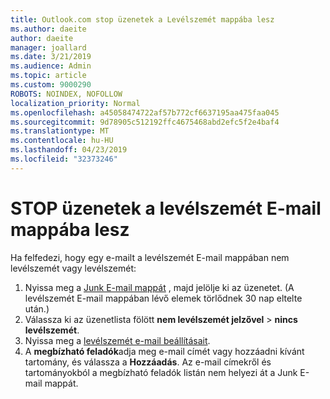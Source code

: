 ```yaml
---
title: Outlook.com stop üzenetek a Levélszemét mappába lesz
ms.author: daeite
author: daeite
manager: joallard
ms.date: 3/21/2019
ms.audience: Admin
ms.topic: article
ms.custom: 9000290
ROBOTS: NOINDEX, NOFOLLOW
localization_priority: Normal
ms.openlocfilehash: a45058474722af57b772cf6637195aa475faa045
ms.sourcegitcommit: 9d78905c512192ffc4675468abd2efc5f2e4baf4
ms.translationtype: MT
ms.contentlocale: hu-HU
ms.lasthandoff: 04/23/2019
ms.locfileid: "32373246"
---
```

# <a name="stop-messages-going-to-your-junk-email-folder"></a>STOP üzenetek a levélszemét E-mail mappába lesz

Ha felfedezi, hogy egy e-mailt a levélszemét E-mail mappában nem levélszemét vagy levélszemét:

1. Nyissa meg a [Junk E-mail mappát](https://outlook.live.com/mail/junkemail) , majd jelölje ki az üzenetet. (A levélszemét E-mail mappában lévő elemek törlődnek 30 nap eltelte után.)
1. Válassza ki az üzenetlista fölött **nem levélszemét jelzővel** > **nincs levélszemét**.
1. Nyissa meg a [levélszemét e-mail beállításait](https://go.microsoft.com/fwlink/?linkid=2035804).
1. A **megbízható feladók**adja meg e-mail címét vagy hozzáadni kívánt tartomány, és válassza a **Hozzáadás**. Az e-mail címekről és tartományokból a megbízható feladók listán nem helyezi át a Junk E-mail mappát.
